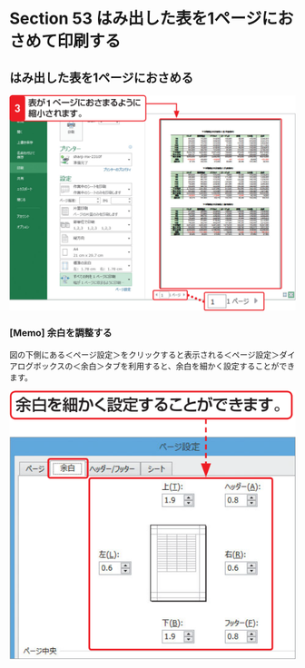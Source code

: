 # Section 53 はみ出した表を1ページにおさめて印刷する

## はみ出した表を1ページにおさめる

![](002.png)

### [Memo] 余白を調整する

図の下側にある＜ページ設定＞をクリックすると表示される＜ページ設定＞ダイアログボックスの＜余白＞タブを利用すると、余白を細かく設定することができます。

![memo](003.png)